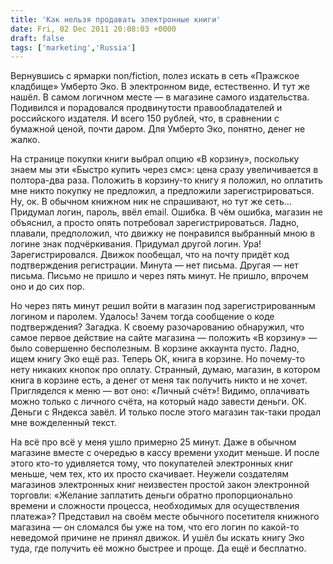 ```yaml
---
title: 'Как нельзя продавать электронные книги'
date: Fri, 02 Dec 2011 20:08:03 +0000
draft: false
tags: ['marketing','Russia']
---
```


Вернувшись с ярмарки non/fiction, полез искать в сеть «Пражское кладбище» Умберто Эко. В электронном виде, естественно. И тут же нашёл. В самом логичном месте — в магазине самого издательства. Подивился и порадовался продвинутости правообладателей и российского издателя. И всего 150 рублей, что, в сравнении с бумажной ценой, почти даром. Для Умберто Эко, понятно, денег не жалко.

На странице покупки книги выбрал опцию «В корзину», поскольку знаем мы эти «Быстро купить через смс»: цена сразу увеличивается в полтора-два раза. Положить в корзину-то книгу я положил, но оплатить мне никто покупку не предложил, а предложили зарегистрироваться. Ну, ок. В обычном книжном ник не спрашивают, но тут же сеть… Придумал логин, пароль, ввёл email. Ошибка. В чём ошибка, магазин не объяснил, а просто опять потребовал зарегистрироваться. Ладно, плавали, предположил, что движку не понравился выбранный мною в логине знак подчёркивания. Придумал другой логин. Ура! Зарегистрировался. Движок пообещал, что на почту придёт код подтверждения регистрации. Минута — нет письма. Другая — нет письма. Письмо не пришло и через пять минут. Не пришло, впрочем оно и до сих пор.

Но через пять минут решил войти в магазин под зарегистрированным логином и паролем. Удалось! Зачем тогда сообщение о коде подтверждения? Загадка. К своему разочарованию обнаружил, что самое первое действие на сайте магазина — положить «В корзину» — было совершенно бесполезным. В корзине аккаунта пусто. Ладно, ищем книгу Эко ещё раз. Теперь ОК, книга в корзине. Но почему-то нету никаких кнопок про оплату. Странный, думаю, магазин, в котором книга в корзине есть, а денег от меня так получить никто и не хочет. Пригляделся к меню — вот оно: «Личный счёт»! Видимо, оплачивать можно только с личного счёта, на который надо завести деньги. ОК. Деньги с Яндекса завёл. И только после этого магазин так-таки продал мне вожделенный текст.

На всё про всё у меня ушло примерно 25 минут. Даже в обычном магазине вместе с очередью в кассу времени уходит меньше. И после этого кто-то удивляется тому, что покупателей электронных книг меньше, чем тех, кто их просто скачивает. Неужели создателям магазинов электронных книг неизвестен простой закон электронной торговли: «Желание заплатить деньги обратно пропорционально времени и сложности процесса, необходимых для осуществления платежа»? Представил на своём месте обычного посетителя книжного магазина — он сломался бы уже на том, что его логин по какой-то неведомой причине не принял движок. И ушёл бы искать книгу Эко туда, где получить её можно быстрее и проще. Да ещё и бесплатно.